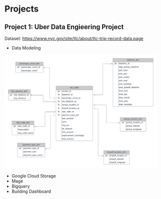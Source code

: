 # Projects

## Project 1: Uber Data Engieering Project

Dataset: https://www.nyc.gov/site/tlc/about/tlc-trip-record-data.page

* Data Modeling
<picture>
  <img alt="" src="UberDataEngineering/Uber Data Model.png">
</picture>

* Google Cloud Storage
* Mage
* Bigquery
* Building Dashboard
